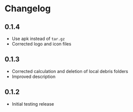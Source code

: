 # Changelog

## 0.1.4

- Use apk instead of `tar.gz`
- Corrected logo and icon files

## 0.1.3

- Corrected calculation and deletion of local debris folders
- Improved description

## 0.1.2

- Initial testing release
